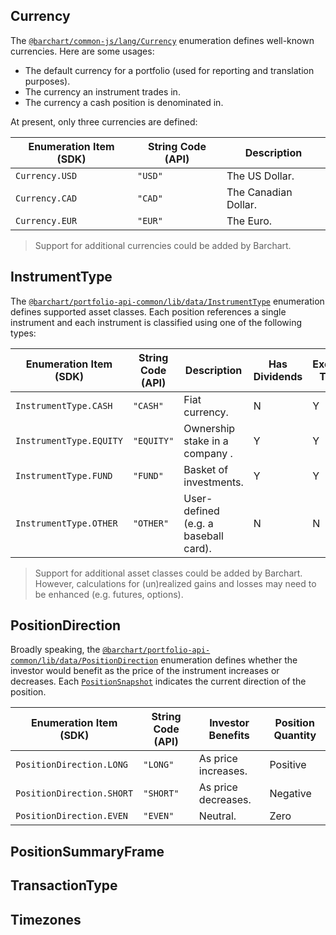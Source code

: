 ## Currency

The [```@barchart/common-js/lang/Currency```](https://github.com/barchart/common-js/blob/master/lang/Currency.js) enumeration defines well-known currencies. Here are some usages:

* The default currency for a portfolio (used for reporting and translation purposes).
* The currency an instrument trades in.
* The currency a cash position is denominated in.

At present, only three currencies are defined:

| Enumeration Item (SDK) | String Code (API) | Description          |
|------------------------|-------------------|----------------------|
| ```Currency.USD```     | ```"USD"```       | The US Dollar.       |
| ```Currency.CAD```     | ```"CAD"```       | The Canadian Dollar. |
| ```Currency.EUR```     | ```"EUR"```       | The Euro.            |

> Support for additional currencies could be added by Barchart.

## InstrumentType

The [```@barchart/portfolio-api-common/lib/data/InstrumentType```](https://github.com/barchart/portfolio-api-common/blob/master/lib/data/InstrumentType.js) enumeration defines supported asset classes. Each position references a single instrument and each instrument is classified using one of the following types:

| Enumeration Item (SDK)      | String Code (API) | Description                          | Has Dividends | Exchange Traded |
|-----------------------------|-------------------|--------------------------------------|---------------|-----------------|
| ```InstrumentType.CASH```   | ```"CASH"```      | Fiat currency.                       | N             | Y               |
| ```InstrumentType.EQUITY``` | ```"EQUITY"```    | Ownership stake in a company  .      | Y             | Y               |
| ```InstrumentType.FUND```   | ```"FUND"```      | Basket of investments.               | Y             | Y               |
| ```InstrumentType.OTHER```  | ```"OTHER"```     | User-defined (e.g. a baseball card). | N             | N               |

> Support for additional asset classes could be added by Barchart. However, calculations for (un)realized gains and losses may need to be enhanced (e.g. futures, options). 

## PositionDirection

Broadly speaking, the [```@barchart/portfolio-api-common/lib/data/PositionDirection```](https://github.com/barchart/portfolio-api-common/blob/master/lib/data/PositionDirection.js) enumeration defines whether the investor would benefit as the price of the instrument increases or decreases. Each [```PositionSnapshot```](/content/sdk/lib-data?id=schemapositionsnapshot) indicates the current direction of the position.

| Enumeration Item (SDK)        | String Code (API) | Investor Benefits   | Position Quantity |
|-------------------------------|-------------------|---------------------|-------------------|
| ```PositionDirection.LONG```  | ```"LONG"```      | As price increases. | Positive          |
| ```PositionDirection.SHORT``` | ```"SHORT"```     | As price decreases. | Negative          |
| ```PositionDirection.EVEN```  | ```"EVEN"```      | Neutral.            | Zero              |

## PositionSummaryFrame

## TransactionType

## Timezones
